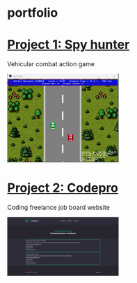 # portfolio

# [Project 1: Spy hunter](https://github.com/wiktornazaruk/spy_hunter)

Vehicular combat action game

![](https://github.com/wiktornazaruk/portfolio/blob/main/img/spyhunter_preview.png)

# [Project 2: Codepro](https://www.codepro.pro/)

Coding freelance job board website

![](https://github.com/wiktornazaruk/portfolio/blob/main/img/codepro_preview.png)
